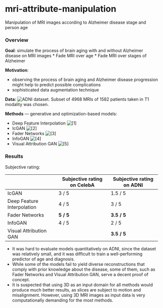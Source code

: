 # mri-attribute-manipulation
Manipulation of MRI images according to Alzheimer disease stage and person age

### Overview 
**Goal**: simulate the process  of brain aging with and without Alzheimer disease on MRI images
    * Fade MRI over age
    * Fade MRI over stages of Alzheimer

**Motivation**: 
* observing the process of brain aging and Alzheimer disease progression  might help to predict possible complications 
* sophisticated data augmentation technique

**Data:**
![ADNI dataset](https://ida.loni.usc.edu/login.jsp?project=ADNI#). Subset of 4968 MRIs of 1582 patients taken in T1 modality was chosen. 

**Methods** &mdash; generative and optimization-based models:
* Deep Feature Interpolation ![[1]](https://arxiv.org/abs/1611.05507)
* IcGAN ![[2]](https://arxiv.org/abs/1611.06355)
* Fader Networks ![[3]](https://arxiv.org/abs/1706.00409)
* InfoGAN ![[4]](papers.nips.cc/paper/6398-infogan-interpretable-representation-learning-by-information-maximizing-generative-adversarial-nets)
* Visual Attribution GAN ![[5]](https://arxiv.org/abs/1711.08998)

### Results

Subjective rating:

|                            | Subjective rating on CelebA | Subjective rating on ADNI |
|----------------------------|-----------------------------|---------------------------|
| IcGAN                      | 3 / 5                       | 1.5 / 5                   |
| Deep Feature Interpolation | 4 / 5                       | 3   / 5                   |
| Fader Networks             | **5 / 5**                   | **3.5 / 5**               |
| InfoGAN                    | 4 / 5                       | 2   / 5                   |
| Visual Attribution GAN     |                             | **3.5 / 5**               |

* It was hard to evaluate models quantitatively on ADNI, since the dataset was relatively small, and it was difficult to train a well-performing predictor of age and diagnosis.
* While some of the models fail to yield diverse reconstructions that comply with prior knowledge about the disease, some of them, such as Fader Networks and Visual Attribution GAN, serve a decent proof of concept.
* It is suspected that using 3D as an input domain for all methods would produce much better results, as slices are subject to motion and misalignment. However, using 3D MRI images as input data is very computationally demanding for the most methods.
